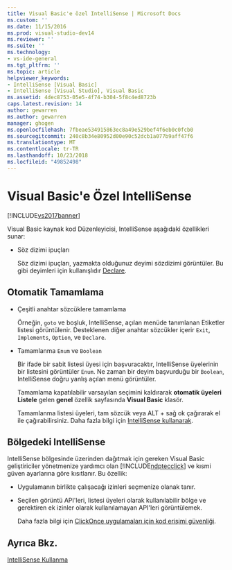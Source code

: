 ```yaml
---
title: Visual Basic'e özel IntelliSense | Microsoft Docs
ms.custom: ''
ms.date: 11/15/2016
ms.prod: visual-studio-dev14
ms.reviewer: ''
ms.suite: ''
ms.technology:
- vs-ide-general
ms.tgt_pltfrm: ''
ms.topic: article
helpviewer_keywords:
- IntelliSense [Visual Basic]
- IntelliSense [Visual Studio], Visual Basic
ms.assetid: 4dec8753-05e5-4f74-b304-5f8c4ed8723b
caps.latest.revision: 14
author: gewarren
ms.author: gewarren
manager: ghogen
ms.openlocfilehash: 7fbeae534915863ec8a49e529bef4f6eb0c0fcb0
ms.sourcegitcommit: 240c8b34e80952d00e90c52dcb1a077b9aff47f6
ms.translationtype: MT
ms.contentlocale: tr-TR
ms.lasthandoff: 10/23/2018
ms.locfileid: "49852498"
---
```

# <a name="visual-basic-specific-intellisense"></a>Visual Basic'e Özel IntelliSense
[!INCLUDE[vs2017banner](../includes/vs2017banner.md)]

Visual Basic kaynak kod Düzenleyicisi, IntelliSense aşağıdaki özellikleri sunar:  
  
-   Söz dizimi ipuçları  
  
     Söz dizimi ipuçları, yazmakta olduğunuz deyimi sözdizimi görüntüler. Bu gibi deyimleri için kullanışlıdır [Declare](http://msdn.microsoft.com/library/d3f21fb0-b804-4c99-97ed-583b23894cf1).  
  
## <a name="automatic-completion"></a>Otomatik Tamamlama  
  
- Çeşitli anahtar sözcüklere tamamlama  
  
   Örneğin, `goto` ve boşluk, IntelliSense, açılan menüde tanımlanan Etiketler listesi görüntülenir. Desteklenen diğer anahtar sözcükler içerir `Exit`, `Implements`, `Option`, ve `Declare`.  
  
- Tamamlanma `Enum` ve `Boolean`  
  
   Bir ifade bir sabit listesi üyesi için başvuracaktır, IntelliSense üyelerinin bir listesini görüntüler `Enum`. Ne zaman bir deyim başvurduğu bir `Boolean`, IntelliSense doğru yanlış açılan menü görüntüler.  
  
  Tamamlama kapatılabilir varsayılan seçimini kaldırarak **otomatik üyeleri Listele** gelen **genel** özellik sayfasında **Visual Basic** klasör.  
  
  Tamamlanma listesi üyeleri, tam sözcük veya ALT + sağ ok çağırarak el ile çağırabilirsiniz. Daha fazla bilgi için [IntelliSense kullanarak](../ide/using-intellisense.md).  
  
## <a name="intellisense-in-zone"></a>Bölgedeki IntelliSense  
 IntelliSense bölgesinde üzerinden dağıtmak için gereken Visual Basic geliştiriciler yönetmenize yardımcı olan [!INCLUDE[ndptecclick](../includes/ndptecclick-md.md)] ve kısmi güven ayarlarına göre kısıtlanır. Bu özellik:  
  
- Uygulamanın birlikte çalışacağı izinleri seçmenize olanak tanır.  
  
- Seçilen görüntü API'leri, listesi üyeleri olarak kullanılabilir bölge ve gerektiren ek izinler olarak kullanılamayan API'leri görüntülemek.  
  
  Daha fazla bilgi için [ClickOnce uygulamaları için kod erişimi güvenliği](../deployment/code-access-security-for-clickonce-applications.md).  
  
## <a name="see-also"></a>Ayrıca Bkz.  
 [IntelliSense Kullanma](../ide/using-intellisense.md)



